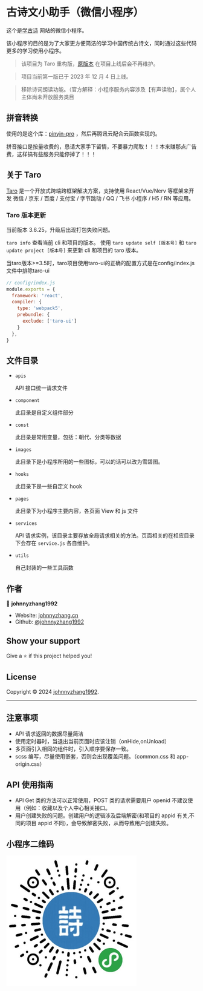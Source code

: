 # 古诗文小助手（微信小程序）

这个是[学古诗](https://xuegushi.com) 网站的微信小程序。

该小程序的目的是为了大家更方便简洁的学习中国传统古诗文，同时通过这些代码更多的学习使用小程序。

> 该项目为 Taro 重构版，[原版本](https://github.com/johnnyzhang1992/gushi_lite) 在项目上线后会不再维护。

> 项目当前第一版已于 2023 年 12 月 4 日上线。

> 移除诗词朗读功能。（官方解释：小程序服务内容涉及【有声读物】，属个人主体尚未开放服务类目

## 拼音转换

使用的是这个库：[pinyin-pro](https://github.com/zh-lx/pinyin-pro) ，然后再腾讯云配合云函数实现的。

拼音接口是按量收费的，恳请大家手下留情，不要暴力爬取！！！本来赚那点广告费，这样搞有些服务只能停掉了！！！

## 关于 Taro

[Taro](https://taro-docs.jd.com/) 是一个开放式跨端跨框架解决方案，支持使用 React/Vue/Nerv 等框架来开发 微信 / 京东 / 百度 / 支付宝 / 字节跳动 / QQ / 飞书 小程序 / H5 / RN 等应用。

### Taro 版本更新

当前版本 3.6.25，升级后出现打包失败问题。

`taro info` 查看当前 cli 和项目的版本。 使用 `taro update self [版本号]` 和 `taro update project [版本号]` 来更新 cli 和项目的 taro 版本。

当taro版本>=3.5时，taro项目使用taro-ui的正确的配置方式是在config/index.js文件中排除taro-ui

```js
// config/index.js 
module.exports = {
  framework: 'react',
  compiler: {
    type: 'webpack5',
    prebundle: {
      exclude: ['taro-ui']
    }
  },
}
```

## 文件目录

- `apis`

  API 接口统一请求文件

- `component`

  此目录是自定义组件部分

- `const`

  此目录是常用变量，包括：朝代、分类等数据

- `images`

  此目录下是小程序所用的一些图标，可以的话可以改为雪碧图。

- `hooks`

  此目录下是一些自定义 hook

- `pages`

  此目录下为小程序主要内容，各页面 View 和 js 文件

- `services`

  API 请求实例，该目录主要存放全局请求相关的方法。页面相关的在相应目录下会存在 `service.js` 各自维护。

- `utils`

  自己封装的一些工具函数

## 作者

👤 **johnnyzhang1992**

- Website: [johnnyzhang.cn](https://xuegushi.com)
- Github: [@johnnyzhang1992](https://github.com/johnnyzhang1992)

## Show your support

Give a ⭐️ if this project helped you!

## License

Copyright © 2024 [johnnyzhang1992](https://github.com/johnnyzhang1992).

---

## 注意事项

- API 请求返回的数据尽量简洁
- 使用定时器时，当退出当前页面时应该注销（onHide,onUnload）
- 多页面引入相同的组件时，引入顺序要保存一致。
- scss 编写，尽量使用嵌套，否则会出现覆盖问题。（common.css 和 app-origin.css）

## API 使用指南

- API Get 类的方法可以正常使用，POST 类的请求需要用户 openid 不建议使用（例如：收藏以及个人中心相关接口。
- 用户创建失败的问题。创建用户的逻辑涉及后端解密(和项目的 appid 有关,不同的项目 appid 不同)，会导致解密失败，从而导致用户创建失败。

## 小程序二维码

![古诗文小助手](./src/images/xcx.jpg)
